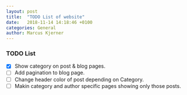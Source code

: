 ```yaml
---
layout: post
title:  "TODO List of website"
date:   2018-11-14 14:18:46 +0100
categories: General
author: Marcus Kjerner
---
```


### TODO List
- [X] Show category on post & blog pages.
- [ ] Add pagination to blog page.
- [ ] Change header color of post depending on Category.
- [ ] Makin category and author specific pages showing only those posts.
